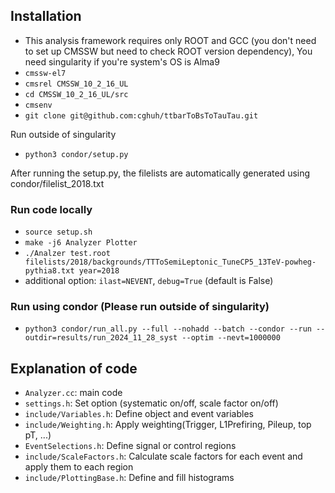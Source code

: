 ## Installation
- This analysis framework requires only ROOT and GCC (you don't need to set up CMSSW but need to check ROOT version dependency), You need singularity if you're system's OS is Alma9
- ```cmssw-el7```
- ```cmsrel CMSSW_10_2_16_UL```
- ```cd CMSSW_10_2_16_UL/src```
- ```cmsenv```
- ```git clone git@github.com:cghuh/ttbarToBsToTauTau.git```

Run outside of singularity
- ```python3 condor/setup.py```


After running the setup.py, the filelists are automatically generated using condor/filelist_2018.txt

### Run code locally
- ```source setup.sh```
- ```make -j6 Analyzer Plotter```
- ```./Analzer test.root filelists/2018/backgrounds/TTToSemiLeptonic_TuneCP5_13TeV-powheg-pythia8.txt year=2018```
- additional option: ```ilast=NEVENT```, ```debug=True``` (default is False)


### Run using condor (Please run outside of singularity)
- ```python3 condor/run_all.py --full --nohadd --batch --condor --run --outdir=results/run_2024_11_28_syst --optim --nevt=1000000```


## Explanation of code
- ```Analyzer.cc```: main code
- ```settings.h```: Set option (systematic on/off, scale factor on/off)
- ```include/Variables.h```: Define object and event variables
- ```include/Weighting.h```: Apply weighting(Trigger, L1Prefiring, Pileup, top pT, ...)
- ```EventSelections.h```: Define signal or control regions
- ```include/ScaleFactors.h```: Calculate scale factors for each event and apply them to each region
- ```include/PlottingBase.h```: Define and fill histograms
